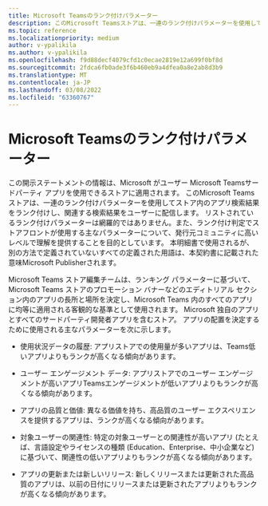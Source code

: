 ```yaml
---
title: Microsoft Teamsのランク付けパラメーター
description: このMicrosoft Teamsストアは、一連のランク付けパラメーターを使用してストア内のアプリ検索結果をランク付けし、関連する検索結果をユーザーに配信します。
ms.topic: reference
ms.localizationpriority: medium
author: v-ypalikila
ms.author: v-ypalikila
ms.openlocfilehash: f9d88decf4079cfd1c0ecae2819e12a699f0bf8d
ms.sourcegitcommit: 2fdca6fb0ade3f6b460eb9a4dfea0a8e2ab8d3b9
ms.translationtype: MT
ms.contentlocale: ja-JP
ms.lasthandoff: 03/08/2022
ms.locfileid: "63360767"
---
```

# <a name="microsoft-teams-store-ranking-parameters"></a>Microsoft Teamsのランク付けパラメーター

この開示ステートメントの情報は、Microsoft がユーザー Microsoft Teamsサードパーティ アプリを使用できるストアに適用されます。 このMicrosoft Teamsストアは、一連のランク付けパラメーターを使用してストア内のアプリ検索結果をランク付けし、関連する検索結果をユーザーに配信します。 リストされているランク付けパラメーターは網羅的ではありません。また、ランク付け判定でストアフロントが使用する主なパラメーターについて、発行元コミュニティに高いレベルで理解を提供することを目的としています。 本明細書で使用されるが、別の方法で定義されていないすべての定義された用語は、本契約書に記載された意味Microsoft Publisherされます。

Microsoft Teams ストア編集チームは、ランキング パラメーターに基づいて、Microsoft Teams ストアのプロモーション バナーなどのエディトリアル セクション内のアプリの長所と場所を決定し、Microsoft Teams 内のすべてのアプリに均等に適用される客観的な基準として使用されます。 Microsoft 独自のアプリとすべてのサードパーティ開発者アプリを含むストア。 アプリの配置を決定するために使用される主なパラメーターを次に示します。

* 使用状況データの履歴: アプリストアでの使用量が多いアプリは、Teams低いアプリよりもランクが高くなる傾向があります。

* ユーザー エンゲージメント データ: アプリストアでのユーザー エンゲージメントが高いアプリTeamsエンゲージメントが低いアプリよりもランクが高くなる傾向があります。

* アプリの品質と価値: 異なる価値を持ち、高品質のユーザー エクスペリエンスを提供するアプリは、ランクが高くなる傾向があります。

* 対象ユーザーの関連性: 特定の対象ユーザーとの関連性が高いアプリ (たとえば、言語設定やライセンスの種類 (Education、Enterprise、中小企業など) に基づいて、関連性の低いアプリよりもランクが高くなる傾向があります。

* アプリの更新または新しいリリース: 新しくリリースまたは更新された高品質のアプリは、以前の日付にリリースまたは更新されたアプリよりもランクが高くなる傾向があります。

